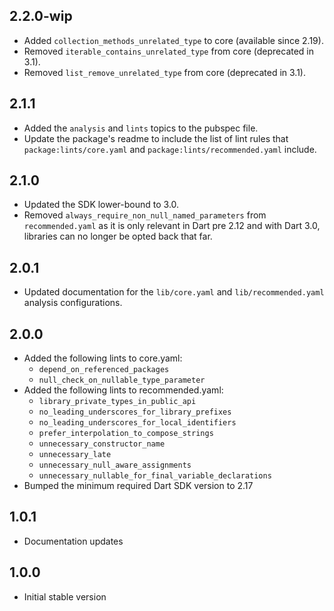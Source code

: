 ## 2.2.0-wip

- Added `collection_methods_unrelated_type` to core (available since 2.19).
- Removed `iterable_contains_unrelated_type` from core (deprecated in 3.1).
- Removed `list_remove_unrelated_type` from core (deprecated in 3.1).

## 2.1.1

- Added the `analysis` and `lints` topics to the pubspec file.
- Update the package's readme to include the list of lint rules that
  `package:lints/core.yaml` and `package:lints/recommended.yaml` include.

## 2.1.0

- Updated the SDK lower-bound to 3.0.
- Removed `always_require_non_null_named_parameters` from `recommended.yaml`
  as it is only relevant in Dart pre 2.12 and with Dart 3.0, libraries can
  no longer be opted back that far.

## 2.0.1

- Updated documentation for the `lib/core.yaml` and `lib/recommended.yaml`
  analysis configurations.

## 2.0.0

- Added the following lints to core.yaml:
    - `depend_on_referenced_packages`
    - `null_check_on_nullable_type_parameter`
- Added the following lints to recommended.yaml:
    - `library_private_types_in_public_api`
    - `no_leading_underscores_for_library_prefixes`
    - `no_leading_underscores_for_local_identifiers`
    - `prefer_interpolation_to_compose_strings`
    - `unnecessary_constructor_name`
    - `unnecessary_late`
    - `unnecessary_null_aware_assignments`
    - `unnecessary_nullable_for_final_variable_declarations`
- Bumped the minimum required Dart SDK version to 2.17

## 1.0.1

- Documentation updates

## 1.0.0

- Initial stable version
